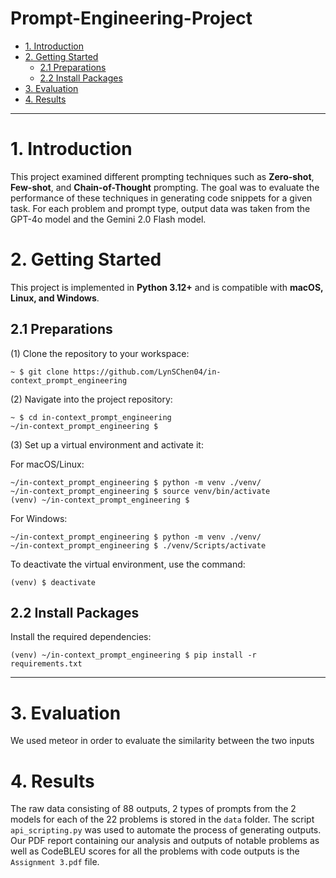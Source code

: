 # Prompt-Engineering-Project

- [1. Introduction](#1-introduction)
- [2. Getting Started](#2-getting-started)
  - [2.1 Preparations](#21-preparations)
  - [2.2 Install Packages](#22-install-packages)
- [3. Evaluation](#3-evaluation)
- [4. Results](#4-results)

---

# **1. Introduction**

This project examined different prompting techniques such as **Zero-shot**, **Few-shot**, and **Chain-of-Thought** prompting. The goal was to evaluate the performance of these techniques in generating code snippets for a given task. For each problem and prompt type, output data was taken from the GPT-4o model and the Gemini 2.0 Flash model.

# **2. Getting Started**

This project is implemented in **Python 3.12+** and is compatible with **macOS, Linux, and Windows**.

## **2.1 Preparations**

(1) Clone the repository to your workspace:

```shell
~ $ git clone https://github.com/LynSChen04/in-context_prompt_engineering
```

(2) Navigate into the project repository:

```
~ $ cd in-context_prompt_engineering
~/in-context_prompt_engineering $
```

(3) Set up a virtual environment and activate it:

For macOS/Linux:

```
~/in-context_prompt_engineering $ python -m venv ./venv/
~/in-context_prompt_engineering $ source venv/bin/activate
(venv) ~/in-context_prompt_engineering $
```

For Windows:

```
~/in-context_prompt_engineering $ python -m venv ./venv/
~/in-context_prompt_engineering $ ./venv/Scripts/activate
```

To deactivate the virtual environment, use the command:

```
(venv) $ deactivate
```

## **2.2 Install Packages**

Install the required dependencies:

```shell
(venv) ~/in-context_prompt_engineering $ pip install -r requirements.txt
```

---
# **3. Evaluation**

We used meteor in order to evaluate the similarity between the two inputs
# **4. Results**

The raw data consisting of 88 outputs, 2 types of prompts from the 2 models for each of the 22 problems is stored in the `data` folder. The script `api_scripting.py` was used to automate the process of generating outputs. Our PDF report containing our analysis and outputs of notable problems as well as CodeBLEU scores for all the problems with code outputs is the `Assignment 3.pdf` file.
